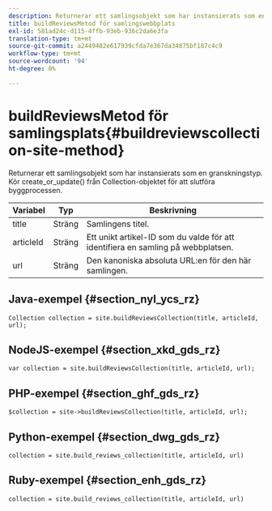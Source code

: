 ```yaml
---
description: Returnerar ett samlingsobjekt som har instansierats som en granskningstyp. Kör create_or_update() från Collection-objektet för att slutföra byggprocessen.
title: buildReviewsMetod för samlingswebbplats
exl-id: 581ad24c-d115-4ffb-93eb-936c2da6e3fa
translation-type: tm+mt
source-git-commit: a2449482e617939cfda7e367da34875bf187c4c9
workflow-type: tm+mt
source-wordcount: '94'
ht-degree: 0%

---
```


# buildReviewsMetod för samlingsplats{#buildreviewscollection-site-method}

Returnerar ett samlingsobjekt som har instansierats som en granskningstyp. Kör create_or_update() från Collection-objektet för att slutföra byggprocessen.

| Variabel | Typ | Beskrivning |
|--- |--- |--- |
| title | Sträng | Samlingens titel. |
| articleId | Sträng | Ett unikt artikel-ID som du valde för att identifiera en samling på webbplatsen. |
| url | Sträng | Den kanoniska absoluta URL:en för den här samlingen. |


## Java-exempel {#section_nyl_ycs_rz}

```
Collection collection = site.buildReviewsCollection(title, articleId, url); 
```

## NodeJS-exempel {#section_xkd_gds_rz}

```
var collection = site.buildReviewsCollection(title, articleId, url); 
```

## PHP-exempel {#section_ghf_gds_rz}

```
$collection = site->buildReviewsCollection(title, articleId, url); 
```

## Python-exempel {#section_dwg_gds_rz}

```
collection = site.build_reviews_collection(title, articleId, url) 
```

## Ruby-exempel {#section_enh_gds_rz}

```
collection = site.build_reviews_collection(title, articleId, url) 
```
